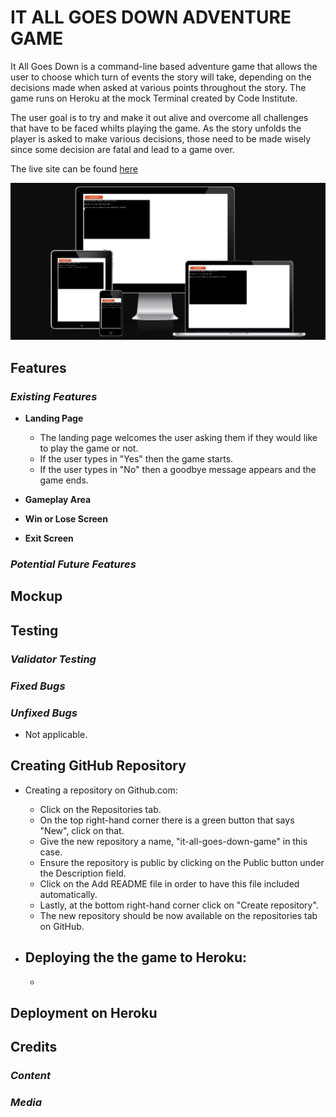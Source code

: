 # IT ALL GOES DOWN ADVENTURE GAME

It All Goes Down is a command-line based adventure game that allows the user to choose which turn of events the story will take, depending on the decisions made when asked at various points throughout the story. The game runs on Heroku at the mock Terminal created by Code Institute.

The user goal is to try and make it out alive and overcome all challenges that have to be faced whilts playing the game. As the story unfolds the player is asked to make various decisions, those need to be made wisely since some decision are fatal and lead to a game over.

The live site can be found [here](https://it-all-goes-down-530830bd039b.herokuapp.com/)

![am-I-responsive](assets/images/am-i-responsive.png)

## **Features**
### *Existing Features*

- __Landing Page__
    - The landing page welcomes the user asking them if they would like to play the game or not.
    - If the user types in "Yes" then the game starts.
    - If the user types in "No" then a goodbye message appears and the game ends.


- __Gameplay Area__

- __Win or Lose Screen__

- __Exit Screen__


### *Potential Future Features*

## **Mockup**


## **Testing**



### *Validator Testing*


### *Fixed Bugs* 

### *Unfixed Bugs*
- Not applicable.

## **Creating GitHub Repository**
-  Creating a repository on Github.com:
    - Click on the Repositories tab.
    - On the top right-hand corner there is a green button that says "New", click on that.
    - Give the new repository a name, "it-all-goes-down-game" in this case.
    - Ensure the repository is public by clicking on the Public button under the Description field.
    - Click on the Add README file in order to have this file included automatically.
    - Lastly, at the bottom right-hand corner click on "Create repository".
    - The new repository should be now available on the repositories tab on GitHub.

- Deploying the the game to Heroku:
    -
    -

## **Deployment on Heroku** 

    
## **Credits**
### *Content*

### *Media* 

